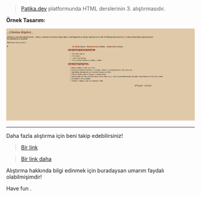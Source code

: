 >[Patika.dev](https://app.patika.dev/paths) platformunda HTML derslerinin 3. alıştırmasıdır.

**Örnek Tasarım:**

![Örnek Tasarım](img.PNG)




-------

Daha fazla alıştırma için beni takip edebilirsiniz! 

>[Bir link](https://github.com/ozlemozmaden) 

>[Bir link daha](https://app.patika.dev/aybilemenko)

Alıştırma hakkında bilgi edinmek için buradaysan umarım faydalı olabilmişimdir! 

Have fun *.*